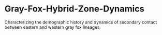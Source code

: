 # Gray-Fox-Hybrid-Zone-Dynamics
Characterizing the demographic history and dynamics of secondary contact between eastern and western gray fox lineages 
